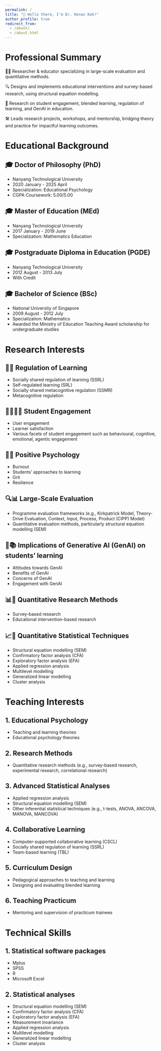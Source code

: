 ```yaml
---
permalink: /
title: "👋 Hello there, I'm Dr. Kenan Kok!"
author_profile: true
redirect_from: 
  - /about/
  - /about.html
---
```



# Professional Summary

👨‍🎓 Researcher & educator specializing in large-scale evaluation and quantitative methods.

🔍 Designs and implements educational interventions and survey-based research, using structural equation modelling.

🔬 Research on student engagement, blended learning, regulation of learning, and GenAI in education.

🛠️ Leads research projects, workshops, and mentorship, bridging theory and practice for impactful learning outcomes.

# Educational Background

## 🎓 Doctor of Philosophy (PhD)
- Nanyang Technological University
- 2020 January - 2025 April
- Specialization: Educational Psychology
- CGPA Coursework: 5.00/5.00

## 🎓 Master of Education (MEd)
- Nanyang Technological University
- 2017 January - 2019 June
- Specialization: Mathematics Education

## 🎓 Postgraduate Diploma in Education (PGDE)
- Nanyang Technological University
- 2012 August - 2013 July
- With Credit

## 🎓 Bachelor of Science (BSc)
- National University of Singapore
- 2009 August - 2012 July
- Specialization: Mathematics
- Awarded the Ministry of Education Teaching Award scholarship for undergraduate studies

# Research Interests

## 🧠📖 Regulation of Learning
- Socially shared regulation of learning (SSRL)
- Self-regulated learning (SRL)
- Socially shared metacognitive regulation (SSMR)
- Metacognitive regulation

## 🙋‍♂️🙋‍♀️ Student Engagement
- User engagement
- Learner satisfaction
- Various facets of student engagement such as behavioural, cognitive, emotional, agentic engagement

## 🌻🤝 Positive Psychology
- Burnout
- Students’ approaches to learning
- Grit
- Resilience

## 🔍📊 Large-Scale Evaluation
- Programme evaluation frameworks (e.g., Kirkpatrick Model, Theory-Drive Evaluation, Context, Input, Process, Product (CIPP) Model)
- Quantitative evaluation methods, particularly structural equation modelling (SEM)

## 🤖📚 Implications of Generative AI (GenAI) on students’ learning
- Attitudes towards GenAI
- Benefits of GenAI
- Concerns of GenAI
- Engagement with GenAI

## 📊📑 Quantitative Research Methods
- Survey-based research
- Educational intervention-based research

## 📈🧮 Quantitative Statistical Techniques
- Structural equation modelling (SEM)
- Confirmatory factor analysis (CFA)
- Exploratory factor analysis (EFA)
- Applied regression analysis
- Multilevel modelling
- Generalized linear modelling
- Cluster analysis

# Teaching Interests

## 1. Educational Psychology 
- Teaching and learning theories
- Educational psychology theories

## 2. Research Methods
- Quantitative research methods (e.g., survey-based research, experimental research, correlational research)

## 3. Advanced Statistical Analyses
- Applied regression analysis
- Structural equation modelling (SEM)
- Other inferential statistical techniques (e.g., t-tests, ANOVA, ANCOVA, MANOVA, MANCOVA)

## 4. Collaborative Learning
- Computer-supported collaborative learning (CSCL)
- Socially shared regulation of learning (SSRL)
- Team-based learning (TBL)

## 5. Curriculum Design
- Pedagogical approaches to teaching and learning
- Designing and evaluating blended learning

## 6. Teaching Practicum
- Mentoring and supervision of practicum trainees

# Technical Skills

## 1. Statistical software packages
- Mplus
- SPSS
- R
- Microsoft Excel

## 2. Statistical analyses
- Structural equation modelling (SEM)
- Confirmatory factor analysis (CFA)
- Exploratory factor analysis (EFA)
- Measurement invariance
- Applied regression analysis
- Multilevel modelling
- Generalized linear modelling
- Cluster analysis
